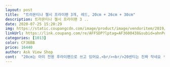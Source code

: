 ```yaml
---
layout: post 
title:  "트라몬티나 첼시 프라이팬 3개, 레드, 20cm + 26cm + 30cm" 
description: 트라몬티나 첼시 프라이팬 3 ..
date: 2020-07-25 15:20:29 
img: https://static.coupangcdn.com/image/product/image/vendoritem/2019/01/29/4073081419/3a1db5bf-6fc5-44c4-bf0c-32aa5b1d0119.jpg 
linkUrl: https://link.coupang.com/re/AFFSDP?lptag=AF3600438&subid=ahnPublicAsk&pageKey=150435165&itemId=434504526&vendorItemId=4073081419&traceid=V0-113-8c9e3e87a3385881 
categories: [1013] 
color: CF36BB 
price: 16440 
author: Ask View Shop 
cont:  "20cm는 아이 전용 후라이팬으로 쓰고 있어요.<br/><br/>20센티는 진짜 작네요 ㅋ 귀엽;;  실물이 작아서 놀랐숩니다.<br/> 계란 후라이 일인용하기 좋긴 한데 실용성은 떨어집니다.<br/><br/>3개에 이 가격이면 그냥 거저 주는거 아닙니꽈 렌지 위에 올려보니 쓰러지지 않고 멀쩡히 있습니다 손잡이가 무겁고 팬이 가벼운 저가 제품들은 음식 안 담고 렌지에 올리면 손잡이쪽으로 쓰러지거든요!!!!  이거 진짜 위험합니다.<br/>!!!!<br/><br/>덧붙이기<br/>남편이 독일에서 이거 좋다고 냄비세트 친정엄마 선물로 사왔는데ㅋㅋㅋ 한국에서 파는 거 알고 눈물을ㅋㅋ<br/>내수 강한 독일에서 수입해서 파는 물건 중 하나지요.<br/><br/>너무 좋네요^^<br/>눌러붙는 것도 없고 좋아요.<br/><br/>뜨거운거 음식 하다가 그릇에 덜고 할때 후라이팬이 쓰러지면 화상 입기 똭 좋숩니다.<br/> 근데 이 제품은 그렇치 않네요.<br/> 혹시 가벼워서 쓰러질까봐 걱정좀 했으나 괜한 걱정이었숩니다!!! 처음 주부시절엔 몰랐지만 지금은 그런 제품은 위험해서 사용 안하지요!!!<br/>몇주 사용해보니 코팅력 좋은데요!!! 별로인거 같았는데 좋습니다.<br/> 코팅 아주 좋아요.<br/> 가격 저렴할때 겟 해서 아쥬 굿입니돠!!<br/>볶음밥이나 고기 구워보니 괜찮네요.<br/> 근데 코팅이 좀  약하긴 합니다.<br/> 빨강이 이뻐서 구매했는데 진짜 색감 이쁘네요 으흐흫 가격만 생각한다면 가성비는 좋습니다 저렴하다고 나쁘지 않습니다<br/>색상도 강렬한 레드!<br/>솔직 구매후기입니다<br/>실물이 더 이쁘네요.<br/><br/>예쁘고싸고  가성비 짱이네요  자주 바꿔줘야하는  후라이팬 굳이 비싼거 쓸필요없다생각해 주문햇는데  비싼거에 뒤지지 않네요 손잡이도 전에 쓰던거에비해 약간위로 올라가 그립감이조아요 담에또 주문할께요<br/>오리훈제 굽굽<br/>인덕션 사용 안 되는 게 아쉽지만 하이라이트는 되니까 만족합니다.<br/><br/>인덕션 사용 안 됨 엉엉 ㅠㅠ<br/>제품은 가벼운 편이고 코팅력 나쁘지 않습니다  코팅 벗겨질때까지 사용하면 그전에 뽕이야 뽑겄숩니돠 이쁘고 가볍고 가격 저렴하고 전 좋네요.<br/>  하나에 6천원도 안 하는데 너무 많은걸 바라는건 욕심 아닌가요!!! 가격대비 이정도면 굿입니다!!!<br/>참고하셔서 구매하시기 바랍니다<br/>쿠팡에서 정말 저렴하게 주고 샀네요.<br/><br/>큰 사이즈 두개는 괜찮은데  젤 작은 사이즈 20센티는 가볍고 작아서 손잡이쪽으로 기울어 집니다.<br/> 작은건  자꾸 손잡이쪽으로 기울어져서  몇번 사용하고 결국 위험해서 버렸습니다 ;;; 참고하세요.<br/><br/>트라몬티나 브랜드 믿고 샀는데 역시나 좋네요.<br/><br/>하이라이트 사용 가능!<br/>후라이팬 적당히 무게감 있으면서 좋아요.<br/><br/>후라이팬은  아직 사용하는것이 있으나 이 제품이 가격이 워낙 너무 저렴해서 혹해서 충동 구매했습니다 ㅋ 원래 이거보다 더 저렴할때 있었는데 가격 올랐다가 좀 내렸길래 후다닥 구매를 했네요.<br/> ㅎ<br/>" 
---
```

